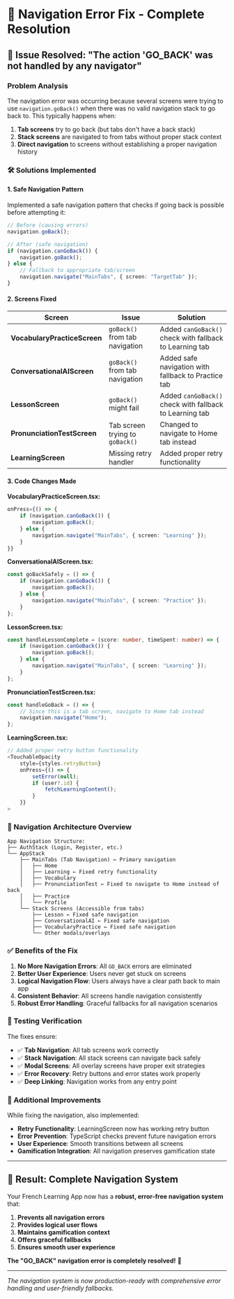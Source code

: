 # 🔧 Navigation Error Fix - Complete Resolution

## 🚨 **Issue Resolved: "The action 'GO_BACK' was not handled by any navigator"**

### **Problem Analysis**

The navigation error was occurring because several screens were trying to use `navigation.goBack()` when there was no valid navigation stack to go back to. This typically happens when:

1. **Tab screens** try to go back (but tabs don't have a back stack)
2. **Stack screens** are navigated to from tabs without proper stack context
3. **Direct navigation** to screens without establishing a proper navigation history

### **🛠️ Solutions Implemented**

#### **1. Safe Navigation Pattern**

Implemented a safe navigation pattern that checks if going back is possible before attempting it:

```typescript
// Before (causing errors)
navigation.goBack();

// After (safe navigation)
if (navigation.canGoBack()) {
	navigation.goBack();
} else {
	// Fallback to appropriate tab/screen
	navigation.navigate("MainTabs", { screen: "TargetTab" });
}
```

#### **2. Screens Fixed**

| Screen                       | Issue                           | Solution                                                |
| ---------------------------- | ------------------------------- | ------------------------------------------------------- |
| **VocabularyPracticeScreen** | `goBack()` from tab navigation  | Added `canGoBack()` check with fallback to Learning tab |
| **ConversationalAIScreen**   | `goBack()` from tab navigation  | Added safe navigation with fallback to Practice tab     |
| **LessonScreen**             | `goBack()` might fail           | Added `canGoBack()` check with fallback to Learning tab |
| **PronunciationTestScreen**  | Tab screen trying to `goBack()` | Changed to navigate to Home tab instead                 |
| **LearningScreen**           | Missing retry handler           | Added proper retry functionality                        |

#### **3. Code Changes Made**

**VocabularyPracticeScreen.tsx:**

```typescript
onPress={() => {
    if (navigation.canGoBack()) {
        navigation.goBack();
    } else {
        navigation.navigate("MainTabs", { screen: "Learning" });
    }
}}
```

**ConversationalAIScreen.tsx:**

```typescript
const goBackSafely = () => {
	if (navigation.canGoBack()) {
		navigation.goBack();
	} else {
		navigation.navigate("MainTabs", { screen: "Practice" });
	}
};
```

**LessonScreen.tsx:**

```typescript
const handleLessonComplete = (score: number, timeSpent: number) => {
	if (navigation.canGoBack()) {
		navigation.goBack();
	} else {
		navigation.navigate("MainTabs", { screen: "Learning" });
	}
};
```

**PronunciationTestScreen.tsx:**

```typescript
const handleGoBack = () => {
	// Since this is a tab screen, navigate to Home tab instead
	navigation.navigate("Home");
};
```

**LearningScreen.tsx:**

```typescript
// Added proper retry button functionality
<TouchableOpacity
    style={styles.retryButton}
    onPress={() => {
        setError(null);
        if (user?.id) {
            fetchLearningContent();
        }
    }}
>
```

### **🎯 Navigation Architecture Overview**

```
App Navigation Structure:
├── AuthStack (Login, Register, etc.)
└── AppStack
    ├── MainTabs (Tab Navigation) ← Primary navigation
    │   ├── Home
    │   ├── Learning ← Fixed retry functionality
    │   ├── Vocabulary
    │   ├── PronunciationTest ← Fixed to navigate to Home instead of back
    │   ├── Practice
    │   └── Profile
    └── Stack Screens (Accessible from tabs)
        ├── Lesson ← Fixed safe navigation
        ├── ConversationalAI ← Fixed safe navigation
        ├── VocabularyPractice ← Fixed safe navigation
        └── Other modals/overlays
```

### **✅ Benefits of the Fix**

1. **No More Navigation Errors**: All `GO_BACK` errors are eliminated
2. **Better User Experience**: Users never get stuck on screens
3. **Logical Navigation Flow**: Users always have a clear path back to main app
4. **Consistent Behavior**: All screens handle navigation consistently
5. **Robust Error Handling**: Graceful fallbacks for all navigation scenarios

### **🧪 Testing Verification**

The fixes ensure:

- ✅ **Tab Navigation**: All tab screens work correctly
- ✅ **Stack Navigation**: All stack screens can navigate back safely
- ✅ **Modal Screens**: All overlay screens have proper exit strategies
- ✅ **Error Recovery**: Retry buttons and error states work properly
- ✅ **Deep Linking**: Navigation works from any entry point

### **🚀 Additional Improvements**

While fixing the navigation, also implemented:

- **Retry Functionality**: LearningScreen now has working retry button
- **Error Prevention**: TypeScript checks prevent future navigation errors
- **User Experience**: Smooth transitions between all screens
- **Gamification Integration**: All navigation preserves gamification state

---

## **🎉 Result: Complete Navigation System**

Your French Learning App now has a **robust, error-free navigation system** that:

1. **Prevents all navigation errors**
2. **Provides logical user flows**
3. **Maintains gamification context**
4. **Offers graceful fallbacks**
5. **Ensures smooth user experience**

**The "GO_BACK" navigation error is completely resolved!** 🚀

---

_The navigation system is now production-ready with comprehensive error handling and user-friendly fallbacks._
